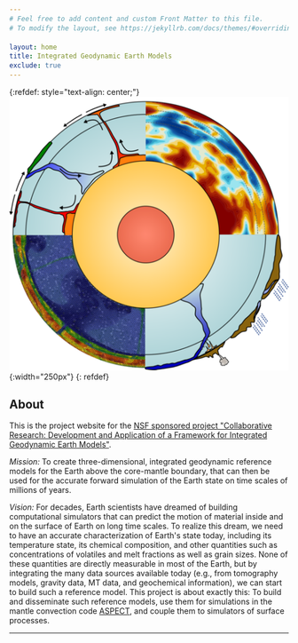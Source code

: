 ```yaml
---
# Feel free to add content and custom Front Matter to this file.
# To modify the layout, see https://jekyllrb.com/docs/themes/#overriding-theme-defaults

layout: home
title: Integrated Geodynamic Earth Models
exclude: true
---
```


{:refdef: style="text-align: center;"}
![Logo](images/logo.png){:width="250px"}
{: refdef}

## About

This is the project website for the [NSF sponsored project "Collaborative
Research: Development and Application of a Framework for Integrated Geodynamic
Earth Models"](https://www.nsf.gov/awardsearch/showAward?AWD_ID=1925595&HistoricalAwards=false).

*Mission:* To create three-dimensional, integrated geodynamic
reference models for the Earth above the core-mantle boundary, that
can then be used for the accurate forward simulation of the Earth
state on time scales of millions of years.

*Vision:* For decades, Earth scientists have dreamed of building
computational simulators that can predict the motion of material
inside and on the surface of Earth on long time scales. To realize
this dream, we need to have an accurate characterization of Earth's
state today, including its temperature state, its chemical
composition, and other quantities such as concentrations of volatiles
and melt fractions as well as grain sizes. None of these quantities
are directly measurable in most of the Earth, but by integrating the
many data sources available today (e.g., from tomography models,
gravity data, MT data, and geochemical information), we can start to
build such a reference model. This project is about exactly this: To
build and disseminate such reference models, use them for
simulations in the mantle convection code
[ASPECT](https://aspect.geodynamics.org), and couple them to
simulators of surface processes.


***
